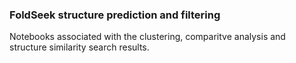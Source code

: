 ### FoldSeek structure prediction and filtering 
Notebooks associated with the clustering, comparitve analysis and structure similarity search results.
